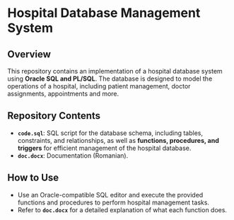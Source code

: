 # Hospital Database Management System

## Overview
This repository contains an implementation of a hospital database system using **Oracle SQL and PL/SQL**. The database is designed to model the operations of a hospital, including patient management, doctor assignments, appointments and more.

## Repository Contents

- **`code.sql`**: SQL script for the database schema, including tables, constraints, and relationships, as well as **functions, procedures, and triggers** for efficient management of the hospital database.
- **`doc.docx`**: Documentation (Romanian).

## How to Use
- Use an Oracle-compatible SQL editor and execute the provided functions and procedures to perform hospital management tasks.
- Refer to **`doc.docx`** for a detailed explanation of what each function does.
